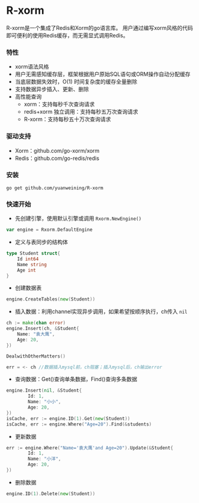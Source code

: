 # R-xorm

R-xorm是一个集成了Redis和Xorm的go语言库。
用户通过编写xorm风格的代码即可便利的使用Redis缓存，而无需显式调用Redis。

### 特性

* xorm语法风格
* 用户无需感知缓存层，框架根据用户原始SQL语句或ORM操作自动分配缓存
* 当底层数据失效时，O(1) 时间复杂度的缓存全量删除
* 支持数据异步插入、更新、删除
* 高性能查询
  * xorm：支持每秒千次查询请求
  * redis+xorm 独立调用：支持每秒五万次查询请求
  * R-xorm：支持每秒五十万次查询请求

### 驱动支持

* Xorm：github.com/go-xorm/xorm
* Redis：github.com/go-redis/redis

### 安装

```shell
go get github.com/yuanweining/R-xorm
```



### 快速开始

* 先创建引擎，使用默认引擎或调用 `Rxorm.NewEngine()`

```go
var engine = Rxorm.DefaultEngine
```

* 定义与表同步的结构体

```go
type Student struct{
	Id int64
	Name string
	Age int
}
```

* 创建数据表

```go
engine.CreateTables(new(Student))
```

* 插入数据：利用channel实现异步调用，如果希望按顺序执行，ch传入 `nil`

```go
ch := make(chan error) 
engine.Insert(ch, &Student{
    Name: "袁大鹰",
    Age: 20,
})

DealwithOtherMatters()

err = <- ch //数据插入mysql前，ch阻塞；插入mysql后，ch输出error
```

* 查询数据：Get()查询单条数据，Find()查询多条数据

```go
engine.Insert(nil, &Student{
		Id: 1,
		Name: "小小",
		Age: 20,
})
isCache, err := engine.ID(1).Get(new(Student)) 
isCache, err := engine.Where("Age=20").Find(&students) 
```

* 更新数据

```go
err := engine.Where("Name='袁大鹰'and Age=20").Update(&Student{
		Id: 1,
		Name: "小洋",
		Age: 20,
})
```

* 删除数据

```go
engine.ID(1).Delete(new(Student))
```



